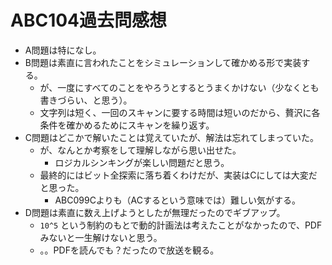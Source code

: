 # ABC104過去問感想

- A問題は特になし。
- B問題は素直に言われたことをシミュレーションして確かめる形で実装する。
  - が、一度にすべてのことをやろうとするとうまくかけない（少なくとも書きづらい、と思う）。
  - 文字列は短く、一回のスキャンに要する時間は短いのだから、贅沢に各条件を確かめるためにスキャンを繰り返す。
- C問題はどこかで解いたことは覚えていたが、解法は忘れてしまっていた。
  - が、なんとか考察をして理解しながら思い出せた。
    - ロジカルシンキングが楽しい問題だと思う。
  - 最終的にはビット全探索に落ち着くわけだが、実装はCにしては大変だと思った。
    - ABC099Cよりも（ACするという意味では）難しい気がする。
- D問題は素直に数え上げようとしたが無理だったのでギブアップ。
  - `10^5` という制約のもとで動的計画法は考えたことがなかったので、PDFみないと一生解けないと思う。
  - 。。PDFを読んでも？だったので放送を観る。

